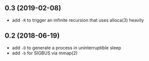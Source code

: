 ## 0.3 (2019-02-08)

- add `-R` to trigger an infinite recursion that uses alloca(3) heavily

## 0.2 (2018-06-19)

- add `-D` to generate a process in uninterruptible sleep
- add `-b` for SIGBUS via mmap(2)

